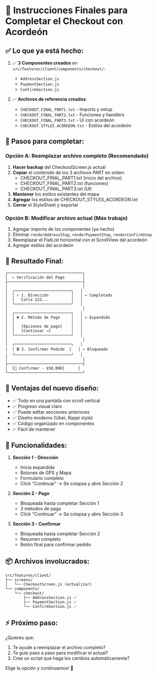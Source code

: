 # 🎯 Instrucciones Finales para Completar el Checkout con Acordeón

## ✅ Lo que ya está hecho:

1. ✅ **3 Componentes creados** en `src/features/client/components/checkout/`:
   - `AddressSection.js`
   - `PaymentSection.js`
   - `ConfirmSection.js`

2. ✅ **Archivos de referencia creados**:
   - `CHECKOUT_FINAL_PART1.txt` - Imports y setup
   - `CHECKOUT_FINAL_PART2.txt` - Funciones y handlers
   - `CHECKOUT_FINAL_PART3.txt` - UI con acordeón
   - `CHECKOUT_STYLES_ACORDEON.txt` - Estilos del acordeón

## 📝 Pasos para completar:

### Opción A: Reemplazar archivo completo (Recomendado)

1. **Hacer backup** del CheckoutScreen.js actual
2. **Copiar** el contenido de los 3 archivos PART en orden:
   - CHECKOUT_FINAL_PART1.txt (inicio del archivo)
   - CHECKOUT_FINAL_PART2.txt (funciones)
   - CHECKOUT_FINAL_PART3.txt (UI)
3. **Mantener** los estilos existentes del mapa
4. **Agregar** los estilos de CHECKOUT_STYLES_ACORDEON.txt
5. **Cerrar** el StyleSheet y exportar

### Opción B: Modificar archivo actual (Más trabajo)

1. Agregar imports de los componentes (ya hecho)
2. Eliminar `renderAddressStep`, `renderPaymentStep`, `renderConfirmStep`
3. Reemplazar el FlatList horizontal con el ScrollView del acordeón
4. Agregar estilos del acordeón

## 🎨 Resultado Final:

```
┌─────────────────────────────────┐
│  ← Verificación del Pago        │
├─────────────────────────────────┤
│                                 │
│  ┌─────────────────────────┐   │
│  │ ✓ 1. Dirección          │   │ ← Completado
│  │   Calle 123...          │   │
│  └─────────────────────────┘   │
│                                 │
│  ┌─────────────────────────┐   │
│  │ ▼ 2. Método de Pago     │   │ ← Expandido
│  │                         │   │
│  │   [Opciones de pago]    │   │
│  │   [Continuar →]         │   │
│  └─────────────────────────┘   │
│                                 │
│  ┌─────────────────────────┐   │
│  │ 🔒 3. Confirmar Pedido  │   │ ← Bloqueado
│  └─────────────────────────┘   │
│                                 │
├─────────────────────────────────┤
│  [🎉 Confirmar - $50,000]      │
└─────────────────────────────────┘
```

## 🚀 Ventajas del nuevo diseño:

- ✅ Todo en una pantalla con scroll vertical
- ✅ Progreso visual claro
- ✅ Puede editar secciones anteriores
- ✅ Diseño moderno (Uber, Rappi style)
- ✅ Código organizado en componentes
- ✅ Fácil de mantener

## 🔧 Funcionalidades:

1. **Sección 1 - Dirección**
   - Inicia expandida
   - Botones de GPS y Mapa
   - Formulario completo
   - Click "Continuar" → Se colapsa y abre Sección 2

2. **Sección 2 - Pago**
   - Bloqueada hasta completar Sección 1
   - 3 métodos de pago
   - Click "Continuar" → Se colapsa y abre Sección 3

3. **Sección 3 - Confirmar**
   - Bloqueada hasta completar Sección 2
   - Resumen completo
   - Botón final para confirmar pedido

## 📦 Archivos involucrados:

```
src/features/client/
├── screens/
│   └── CheckoutScreen.js (actualizar)
└── components/
    └── checkout/
        ├── AddressSection.js ✅
        ├── PaymentSection.js ✅
        └── ConfirmSection.js ✅
```

## ⚡ Próximo paso:

¿Quieres que:
1. Te ayude a reemplazar el archivo completo?
2. Te guíe paso a paso para modificar el actual?
3. Cree un script que haga los cambios automáticamente?

Elige la opción y continuamos! 🚀
